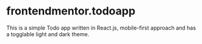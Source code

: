 # frontendmentor.todoapp
This is a simple Todo app written in React.js, mobile-first approach and has a togglable light and dark theme. 
